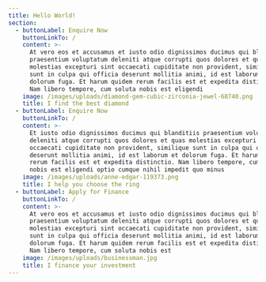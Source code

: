 ```yaml
---
title: Hello World!
section:
  - buttonLabel: Enquire Now
    buttonLinkTo: /
    content: >-
      At vero eos et accusamus et iusto odio dignissimos ducimus qui blanditiis
      praesentium voluptatum deleniti atque corrupti quos dolores et quas
      molestias excepturi sint occaecati cupiditate non provident, similique
      sunt in culpa qui officia deserunt mollitia animi, id est laborum et
      dolorum fuga. Et harum quidem rerum facilis est et expedita distinctio.
      Nam libero tempore, cum soluta nobis est eligendi
    image: /images/uploads/diamond-gem-cubic-zirconia-jewel-68740.png
    title: I find the best diamond
  - buttonLabel: Enquire Now
    buttonLinkTo: /
    content: >-
      Et iusto odio dignissimos ducimus qui blanditiis praesentium voluptatum
      deleniti atque corrupti quos dolores et quas molestias excepturi sint
      occaecati cupiditate non provident, similique sunt in culpa qui officia
      deserunt mollitia animi, id est laborum et dolorum fuga. Et harum quidem
      rerum facilis est et expedita distinctio. Nam libero tempore, cum soluta
      nobis est eligendi optio cumque nihil impedit quo minus
    image: /images/uploads/anne-edgar-119373.png
    title: I help you choose the ring
  - buttonLabel: Apply for Finance
    buttonLinkTo: /
    content: >-
      At vero eos et accusamus et iusto odio dignissimos ducimus qui blanditiis
      praesentium voluptatum deleniti atque corrupti quos dolores et quas
      molestias excepturi sint occaecati cupiditate non provident, similique
      sunt in culpa qui officia deserunt mollitia animi, id est laborum et
      dolorum fuga. Et harum quidem rerum facilis est et expedita distinctio.
      Nam libero tempore, cum soluta nobis est
    image: /images/uploads/businessman.jpg
    title: I finance your investment
---
```


